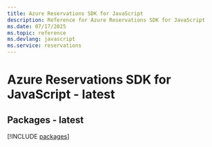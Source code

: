 ```yaml
---
title: Azure Reservations SDK for JavaScript
description: Reference for Azure Reservations SDK for JavaScript
ms.date: 07/17/2025
ms.topic: reference
ms.devlang: javascript
ms.service: reservations
---
```

# Azure Reservations SDK for JavaScript - latest
## Packages - latest
[!INCLUDE [packages](reservations-index.md)]